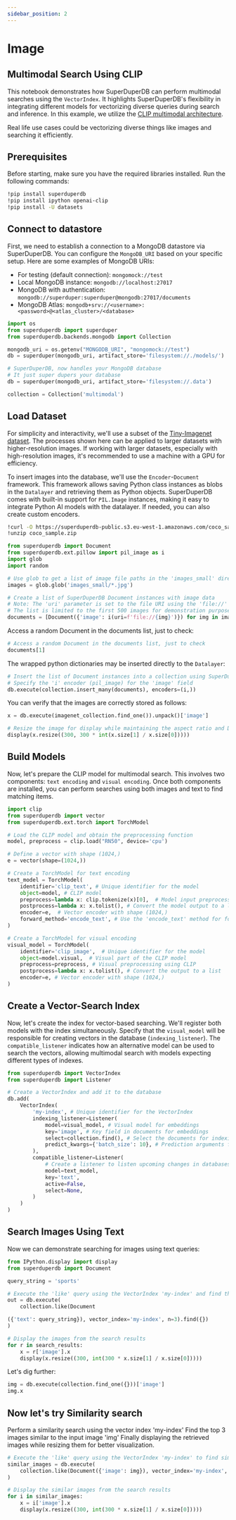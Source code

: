 ```yaml
---
sidebar_position: 2
---
```

# Image

## Multimodal Search Using CLIP

This notebook demonstrates how SuperDuperDB can perform multimodal searches using the `VectorIndex`. It highlights SuperDuperDB's flexibility in integrating different models for vectorizing diverse queries during search and inference. In this example, we utilize the [CLIP multimodal architecture](https://openai.com/research/clip).

Real life use cases could be vectorizing diverse things like images and searching it efficiently.

## Prerequisites

Before starting, make sure you have the required libraries installed. Run the following commands:

```bash
!pip install superduperdb
!pip install ipython openai-clip
!pip install -U datasets
```

## Connect to datastore

First, we need to establish a connection to a MongoDB datastore via SuperDuperDB. You can configure the `MongoDB_URI` based on your specific setup.
Here are some examples of MongoDB URIs:

- For testing (default connection): `mongomock://test`
- Local MongoDB instance: `mongodb://localhost:27017`
- MongoDB with authentication: `mongodb://superduper:superduper@mongodb:27017/documents`
- MongoDB Atlas: `mongodb+srv://<username>:<password>@<atlas_cluster>/<database>`

```python
import os
from superduperdb import superduper
from superduperdb.backends.mongodb import Collection

mongodb_uri = os.getenv("MONGODB_URI", "mongomock://test")
db = superduper(mongodb_uri, artifact_store='filesystem://./models/')

# SuperDuperDB, now handles your MongoDB database
# It just super dupers your database 
db = superduper(mongodb_uri, artifact_store='filesystem://.data')

collection = Collection('multimodal')
```

## Load Dataset

For simplicity and interactivity, we'll use a subset of the [Tiny-Imagenet dataset](https://paperswithcode.com/dataset/tiny-imagenet). The processes shown here can be applied to larger datasets with higher-resolution images. If working with larger datasets, especially with high-resolution images, it's recommended to use a machine with a GPU for efficiency.

To insert images into the database, we'll use the `Encoder`-`Document` framework. This framework allows saving Python class instances as blobs in the `Datalayer` and retrieving them as Python objects. SuperDuperDB comes with built-in support for `PIL.Image` instances, making it easy to integrate Python AI models with the datalayer. If needed, you can also create custom encoders.

```bash
!curl -O https://superduperdb-public.s3.eu-west-1.amazonaws.com/coco_sample.zip
!unzip coco_sample.zip
```

```python
from superduperdb import Document
from superduperdb.ext.pillow import pil_image as i
import glob
import random

# Use glob to get a list of image file paths in the 'images_small' directory
images = glob.glob('images_small/*.jpg')

# Create a list of SuperDuperDB Document instances with image data
# Note: The 'uri' parameter is set to the file URI using the 'file://' scheme
# The list is limited to the first 500 images for demonstration purposes
documents = [Document({'image': i(uri=f'file://{img}')}) for img in images][:500]
```

Access a random Document in the documents list, just to check:

```python
# Access a random Document in the documents list, just to check
documents[1]
```

The wrapped python dictionaries may be inserted directly to the `Datalayer`:

```python
# Insert the list of Document instances into a collection using SuperDuperDB
# Specify the 'i' encoder (pil_image) for the 'image' field
db.execute(collection.insert_many(documents), encoders=(i,))
```

You can verify that the images are correctly stored as follows:

```python
x = db.execute(imagenet_collection.find_one()).unpack()['image']

# Resize the image for display while maintaining the aspect ratio and Display the resized image
display(x.resize((300, 300 * int(x.size[1] / x.size[0]))))
```

## Build Models

Now, let's prepare the CLIP model for multimodal search. This involves two components: `text encoding` and `visual encoding`. Once both components are installed, you can perform searches using both images and text to find matching items.

```python
import clip
from superduperdb import vector
from superduperdb.ext.torch import TorchModel

# Load the CLIP model and obtain the preprocessing function
model, preprocess = clip.load("RN50", device='cpu')

# Define a vector with shape (1024,)
e = vector(shape=(1024,))

# Create a TorchModel for text encoding
text_model = TorchModel(
    identifier='clip_text', # Unique identifier for the model
    object=model, # CLIP model
    preprocess=lambda x: clip.tokenize(x)[0],  # Model input preprocessing using CLIP 
    postprocess=lambda x: x.tolist(), # Convert the model output to a list
    encoder=e,  # Vector encoder with shape (1024,)
    forward_method='encode_text', # Use the 'encode_text' method for forward pass 
)

# Create a TorchModel for visual encoding
visual_model = TorchModel(
    identifier='clip_image',  # Unique identifier for the model
    object=model.visual,  # Visual part of the CLIP model    
    preprocess=preprocess, # Visual preprocessing using CLIP
    postprocess=lambda x: x.tolist(), # Convert the output to a list 
    encoder=e, # Vector encoder with shape (1024,)
)
```

## Create a Vector-Search Index

Now, let's create the index for vector-based searching. We'll register both models with the index simultaneously. Specify that the `visual_model` will be responsible for creating vectors in the database (`indexing_listener`). The `compatible_listener` indicates how an alternative model can be used to search the vectors, allowing multimodal search with models expecting different types of indexes.

```python
from superduperdb import VectorIndex
from superduperdb import Listener

# Create a VectorIndex and add it to the database
db.add(
    VectorIndex(
        'my-index', # Unique identifier for the VectorIndex
        indexing_listener=Listener(
            model=visual_model, # Visual model for embeddings
            key='image', # Key field in documents for embeddings
            select=collection.find(), # Select the documents for indexing
            predict_kwargs={'batch_size': 10}, # Prediction arguments for the indexing model
        ),
        compatible_listener=Listener(
            # Create a listener to listen upcoming changes in databases
            model=text_model, 
            key='text', 
            active=False, 
            select=None,
        )
    )
)
```

## Search Images Using Text

Now we can demonstrate searching for images using text queries:

```python
from IPython.display import display
from superduperdb import Document

query_string = 'sports'

# Execute the 'like' query using the VectorIndex 'my-index' and find the top 3 results
out = db.execute(
    collection.like(Document

({'text': query_string}), vector_index='my-index', n=3).find({})
)

# Display the images from the search results
for r in search_results:
    x = r['image'].x
    display(x.resize((300, int(300 * x.size[1] / x.size[0]))))
```

Let's dig further:

```python
img = db.execute(collection.find_one({}))['image']
img.x
```

## Now let's try Similarity search

Perform a similarity search using the vector index 'my-index'
Find the top 3 images similar to the input image 'img'
Finally displaying the retrieved images while resizing them for better visualization.

```python
# Execute the 'like' query using the VectorIndex 'my-index' to find similar images to the specified 'img'
similar_images = db.execute(
    collection.like(Document({'image': img}), vector_index='my-index', n=3).find({})
)

# Display the similar images from the search results
for i in similar_images:
    x = i['image'].x
    display(x.resize((300, int(300 * x.size[1] / x.size[0]))))
```
